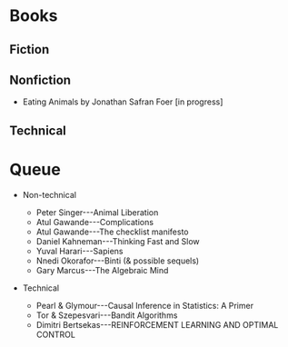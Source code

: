 # Books 

## Fiction

## Nonfiction
 * Eating Animals by Jonathan Safran Foer [in progress]

## Technical 


# Queue
 * Non-technical
     * Peter Singer---Animal Liberation
     * Atul Gawande---Complications
     * Atul Gawande---The checklist manifesto
     * Daniel Kahneman---Thinking Fast and Slow
     * Yuval Harari---Sapiens
     * Nnedi Okorafor---Binti (& possible sequels)
     * Gary Marcus---The Algebraic Mind
 
 * Technical
     * Pearl & Glymour---Causal Inference in Statistics: A Primer
     * Tor & Szepesvari---Bandit Algorithms
     * Dimitri Bertsekas---REINFORCEMENT LEARNING AND OPTIMAL CONTROL



